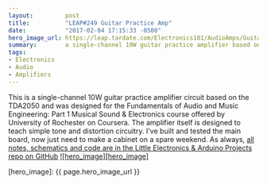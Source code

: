 ```yaml
---
layout:         post
title:          "LEAP#249 Guitar Practice Amp"
date:           "2017-02-04 17:15:33 -0500"
hero_image_url: https://leap.tardate.com/Electronics101/AudioAmps/GuitarPracticeAmp/assets/GuitarPracticeAmp_build.jpg
summary:        a single-channel 10W guitar practice amplifier based on the TDA2050
tags:
- Electronics
- Audio
- Amplifiers
---
```


This is a single-channel 10W guitar practice amplifier circuit based on the TDA2050 and was designed for the
Fundamentals of Audio and Music Engineering: Part 1 Musical Sound & Electronics course offered by University of Rochester on Coursera.
The amplifier itself is designed to teach simple tone and distortion circuitry.
I've built and tested the main board, now just need to make a cabinet on a spare weekend.
As always, [all notes, schematics and code are in the Little Electronics & Arduino Projects repo on GitHub][project]
[![hero_image][hero_image]][project]

[leap]: https://leap.tardate.com
[project]: https://github.com/tardate/LittleArduinoProjects/tree/master/Electronics101/AudioAmps/GuitarPracticeAmp
[hero_image]: {{ page.hero_image_url }}
